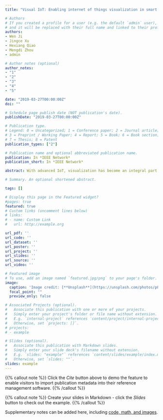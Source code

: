 ```yaml
---
title: "Visual IoT: Enabling internet of things visualization in smart cities"

# Authors
# If you created a profile for a user (e.g. the default `admin` user), write the username (folder name) here 
# and it will be replaced with their full name and linked to their profile.
authors:
- Wen Ji
- Jingce Xu 
- Hexiang Qiao
- Mengdi Zhou
- admin

# Author notes (optional)
author_notes:
- "1"
- "2"
- "3"
- "4"
- "5"

date: "2019-03-27T00:00:00Z"
doi: ""

# Schedule page publish date (NOT publication's date).
publishDate: "2019-03-27T00:00:00Z"

# Publication type.
# Legend: 0 = Uncategorized; 1 = Conference paper; 2 = Journal article;
# 3 = Preprint / Working Paper; 4 = Report; 5 = Book; 6 = Book section;
# 7 = Thesis; 8 = Patent
publication_types: ["2"]

# Publication name and optional abbreviated publication name.
publication: In *IEEE Network*
publication_short: In *IEEE Network*

abstract: With advanced IoT, visualization has become an integral part of smart city services in our daily life ranging from building management, property maintenance, autonomous vehicles, healthcare, and shopping to tourism. In visual IoT, visualized sensors like cameras are a key component to smart cities. However, requirements of large bandwidth for visual data and the gap between computation and communication challenge the development of visual IoT. This article presents a systemic analysis for the requirements of visual IoT from the perspective of smart cities. Moreover, this study proposes a novel visual IoT architecture to improve end-to-end performance of next generation smart cities, namely A-VIoT. The proposed system includes six key components :intelligent awareness to sense complex environments, smart video analysis for reducing the amount of visual data, software defined video to generate elastic visual streams, flexible controls to produce optimal adaptation, economic transmission to enhance utilization of resource, and crowd coordination to improve the performance of cooperation. Finally, several open issues are identified to provide directions for further research, particularly in smart city applications.

# Summary. An optional shortened abstract.

tags: []

# Display this page in the Featured widget?
#pages: true
featured: true
# Custom links (uncomment lines below)
# links:
# - name: Custom Link
#   url: http://example.org

url_pdf: ''
url_code: ''
url_dataset: ''
url_poster: ''
url_project: ''
url_slides: ''
url_source: ''
url_video: ''

# Featured image
# To use, add an image named `featured.jpg/png` to your page's folder. 
image:
  caption: 'Image credit: [**Unsplash**](https://unsplash.com/photos/pLCdAaMFLTE)'
  focal_point: ""
  preview_only: false

# Associated Projects (optional).
#   Associate this publication with one or more of your projects.
#   Simply enter your project's folder or file name without extension.
#   E.g. `internal-project` references `content/project/internal-project/index.md`.
#   Otherwise, set `projects: []`.
# projects:
# - example

# Slides (optional).
#   Associate this publication with Markdown slides.
#   Simply enter your slide deck's filename without extension.
#   E.g. `slides: "example"` references `content/slides/example/index.md`.
#   Otherwise, set `slides: ""`.
slides: example
---
```


{{% callout note %}}
Click the *Cite* button above to demo the feature to enable visitors to import publication metadata into their reference management software.
{{% /callout %}}

{{% callout note %}}
Create your slides in Markdown - click the *Slides* button to check out the example.
{{% /callout %}}

Supplementary notes can be added here, including [code, math, and images](https://wowchemy.com/docs/writing-markdown-latex/).
